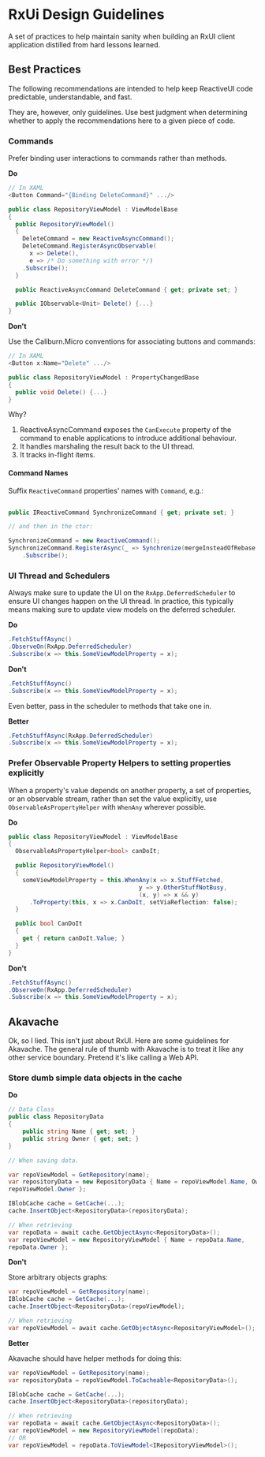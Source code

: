 RxUi Design Guidelines
======================

A set of practices to help maintain sanity when building an RxUI client 
application distilled from hard lessons learned.

## Best Practices

The following recommendations are intended to help keep ReactiveUI code 
predictable, understandable, and fast.

They are, however, only guidelines. Use best judgment when determining whether 
to apply the recommendations here to a given piece of code.

### Commands

Prefer binding user interactions to commands rather than methods.

__Do__

```csharp
// In XAML
<Button Command="{Binding DeleteCommand}" .../>

public class RepositoryViewModel : ViewModelBase 
{
  public RepositoryViewModel() 
  {
    DeleteCommand = new ReactiveAsyncCommand();
    DeleteCommand.RegisterAsyncObservable(
      x => Delete(),  
      e => /* Do something with error */)
    .Subscribe();
  }

  public ReactiveAsyncCommand DeleteCommand { get; private set; }

  public IObservable<Unit> Delete() {...}
}
```

__Don't__

Use the Caliburn.Micro conventions for associating buttons and commands:

```csharp
// In XAML
<Button x:Name="Delete" .../>

public class RepositoryViewModel : PropertyChangedBase
{
  public void Delete() {...}	
}
```

Why? 

1. ReactiveAsyncCommand exposes the `CanExecute` property of the command to 
enable applications to introduce additional behaviour.
2. It handles marshaling the result back to the UI thread.
3. It tracks in-flight items.


#### Command Names

Suffix `ReactiveCommand` properties' names with `Command`, e.g.:

```csharp
	
public IReactiveCommand SynchronizeCommand { get; private set; }

// and then in the ctor:

SynchronizeCommand = new ReactiveCommand();
SynchronizeCommand.RegisterAsync(_ => Synchronize(mergeInsteadOfRebase: !IsAhead))
    .Subscribe();

```

### UI Thread and Schedulers

Always make sure to update the UI on the `RxApp.DeferredScheduler` to ensure UI 
changes happen on the UI thread. In practice, this typically means making sure 
to update view models on the deferred scheduler.

__Do__

```csharp
.FetchStuffAsync()
.ObserveOn(RxApp.DeferredScheduler)
.Subscribe(x => this.SomeViewModelProperty = x);
```
__Don't__

```csharp
.FetchStuffAsync()
.Subscribe(x => this.SomeViewModelProperty = x);
```

Even better, pass in the scheduler to methods that take one in.

__Better__

```csharp
.FetchStuffAsync(RxApp.DeferredScheduler)
.Subscribe(x => this.SomeViewModelProperty = x);
```

### Prefer Observable Property Helpers to setting properties explicitly

When a property's value depends on another property, a set of properties, or an 
observable stream, rather than set the value explicitly, use 
`ObservableAsPropertyHelper` with `WhenAny` wherever possible.

__Do__

```csharp
public class RepositoryViewModel : ViewModelBase 
{
  ObservableAsPropertyHelper<bool> canDoIt;

  public RepositoryViewModel() 
  {
    someViewModelProperty = this.WhenAny(x => x.StuffFetched, 
									 y => y.OtherStuffNotBusy, 
									 (x, y) => x && y)
      .ToProperty(this, x => x.CanDoIt, setViaReflection: false);
  }

  public bool CanDoIt
  {
    get { return canDoIt.Value; }  
  }	
}
```

__Don't__

```csharp
.FetchStuffAsync()
.ObserveOn(RxApp.DeferredScheduler)
.Subscribe(x => this.SomeViewModelProperty = x);
```

## Akavache

Ok, so I lied. This isn't just about RxUI. Here are some guidelines for 
Akavache. The general rule of thumb with Akavache is to treat it like any other 
service boundary. Pretend it's like calling a Web API.

### Store dumb simple data objects in the cache

__Do__

```csharp
// Data Class 
public class RepositoryData
{
    public string Name { get; set; }
    public string Owner { get; set; }
}

// When saving data.

var repoViewModel = GetRepository(name);
var repositoryData = new RepositoryData { Name = repoViewModel.Name, Owner = 
repoViewModel.Owner };

IBlobCache cache = GetCache(...);
cache.InsertObject<RepositoryData>(repositoryData);

// When retrieving
var repoData = await cache.GetObjectAsync<RepositoryData>();
var repoViewModel = new RepositoryViewModel { Name = repoData.Name, 
repoData.Owner };
```

__Don't__

Store arbitrary objects graphs:

```csharp
var repoViewModel = GetRepository(name);
IBlobCache cache = GetCache(...);
cache.InsertObject<RepositoryData>(repoViewModel);

// When retrieving
var repoViewModel = await cache.GetObjectAsync<RepositoryViewModel>();
```

__Better__

Akavache should have helper methods for doing this:

```csharp
var repoViewModel = GetRepository(name);
var repositoryData = repoViewModel.ToCacheable<RepositoryData>();

IBlobCache cache = GetCache(...);
cache.InsertObject<RepositoryData>(repositoryData);

// When retrieving
var repoData = await cache.GetObjectAsync<RepositoryData>();
var repoViewModel = new RepositoryViewModel(repoData);
// OR
var repoViewModel = repoData.ToViewModel<IRepositoryViewModel>();
```
